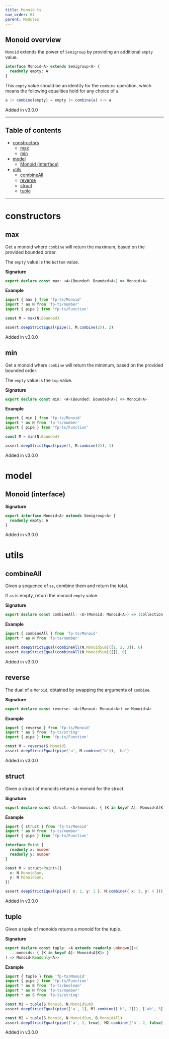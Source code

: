 ```yaml
---
title: Monoid.ts
nav_order: 64
parent: Modules
---
```


## Monoid overview

`Monoid` extends the power of `Semigroup` by providing an additional `empty` value.

```ts
interface Monoid<A> extends Semigroup<A> {
  readonly empty: A
}
```

This `empty` value should be an identity for the `combine` operation, which means the following equalities hold for any choice of `a`.

```ts
a |> combine(empty) = empty |> combine(a) <-> a
```

Added in v3.0.0

---

<h2 class="text-delta">Table of contents</h2>

- [constructors](#constructors)
  - [max](#max)
  - [min](#min)
- [model](#model)
  - [Monoid (interface)](#monoid-interface)
- [utils](#utils)
  - [combineAll](#combineall)
  - [reverse](#reverse)
  - [struct](#struct)
  - [tuple](#tuple)

---

# constructors

## max

Get a monoid where `combine` will return the maximum, based on the provided bounded order.

The `empty` value is the `bottom` value.

**Signature**

```ts
export declare const max: <A>(Bounded: Bounded<A>) => Monoid<A>
```

**Example**

```ts
import { max } from 'fp-ts/Monoid'
import * as N from 'fp-ts/number'
import { pipe } from 'fp-ts/Function'

const M = max(N.Bounded)

assert.deepStrictEqual(pipe(1, M.combine(2)), 2)
```

Added in v3.0.0

## min

Get a monoid where `combine` will return the minimum, based on the provided bounded order.

The `empty` value is the `top` value.

**Signature**

```ts
export declare const min: <A>(Bounded: Bounded<A>) => Monoid<A>
```

**Example**

```ts
import { min } from 'fp-ts/Monoid'
import * as N from 'fp-ts/number'
import { pipe } from 'fp-ts/Function'

const M = min(N.Bounded)

assert.deepStrictEqual(pipe(1, M.combine(2)), 1)
```

Added in v3.0.0

# model

## Monoid (interface)

**Signature**

```ts
export interface Monoid<A> extends Semigroup<A> {
  readonly empty: A
}
```

Added in v3.0.0

# utils

## combineAll

Given a sequence of `as`, combine them and return the total.

If `as` is empty, return the monoid `empty` value.

**Signature**

```ts
export declare const combineAll: <A>(Monoid: Monoid<A>) => (collection: Iterable<A>) => A
```

**Example**

```ts
import { combineAll } from 'fp-ts/Monoid'
import * as N from 'fp-ts/number'

assert.deepStrictEqual(combineAll(N.MonoidSum)([1, 2, 3]), 6)
assert.deepStrictEqual(combineAll(N.MonoidSum)([]), 0)
```

Added in v3.0.0

## reverse

The dual of a `Monoid`, obtained by swapping the arguments of `combine`.

**Signature**

```ts
export declare const reverse: <A>(Monoid: Monoid<A>) => Monoid<A>
```

**Example**

```ts
import { reverse } from 'fp-ts/Monoid'
import * as S from 'fp-ts/string'
import { pipe } from 'fp-ts/Function'

const M = reverse(S.Monoid)
assert.deepStrictEqual(pipe('a', M.combine('b')), 'ba')
```

Added in v3.0.0

## struct

Given a struct of monoids returns a monoid for the struct.

**Signature**

```ts
export declare const struct: <A>(monoids: { [K in keyof A]: Monoid<A[K]> }) => Monoid<{ readonly [K in keyof A]: A[K] }>
```

**Example**

```ts
import { struct } from 'fp-ts/Monoid'
import * as N from 'fp-ts/number'
import { pipe } from 'fp-ts/Function'

interface Point {
  readonly x: number
  readonly y: number
}

const M = struct<Point>({
  x: N.MonoidSum,
  y: N.MonoidSum,
})

assert.deepStrictEqual(pipe({ x: 1, y: 2 }, M.combine({ x: 3, y: 4 })), { x: 4, y: 6 })
```

Added in v3.0.0

## tuple

Given a tuple of monoids returns a monoid for the tuple.

**Signature**

```ts
export declare const tuple: <A extends readonly unknown[]>(
  ...monoids: { [K in keyof A]: Monoid<A[K]> }
) => Monoid<Readonly<A>>
```

**Example**

```ts
import { tuple } from 'fp-ts/Monoid'
import { pipe } from 'fp-ts/Function'
import * as B from 'fp-ts/boolean'
import * as N from 'fp-ts/number'
import * as S from 'fp-ts/string'

const M1 = tuple(S.Monoid, N.MonoidSum)
assert.deepStrictEqual(pipe(['a', 1], M1.combine(['b', 2])), ['ab', 3])

const M2 = tuple(S.Monoid, N.MonoidSum, B.MonoidAll)
assert.deepStrictEqual(pipe(['a', 1, true], M2.combine(['b', 2, false])), ['ab', 3, false])
```

Added in v3.0.0
